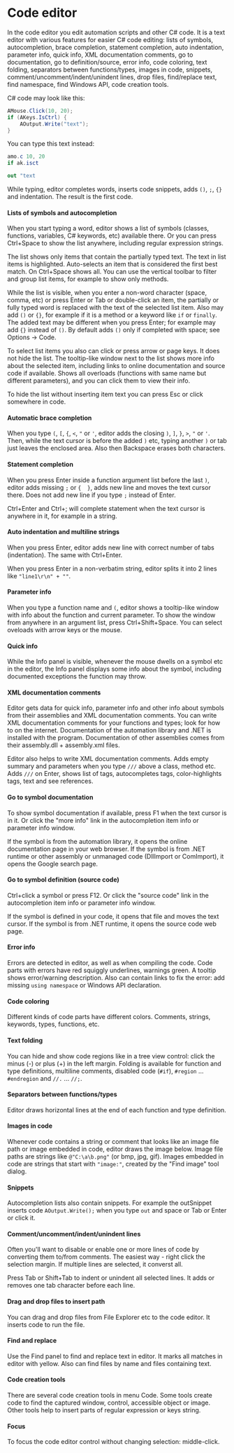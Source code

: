 ﻿---
uid: code_editor
---

# Code editor

In the code editor you edit automation scripts and other C# code. It is a text editor with various features for easier C# code editing: lists of symbols, autocompletion, brace completion, statement completion, auto indentation, parameter info, quick info, XML documentation comments, go to documentation, go to definition/source, error info, code coloring, text folding, separators between functions/types, images in code, snippets, comment/uncomment/indent/unindent lines, drop files, find/replace text, find namespace, find Windows API, code creation tools.

C# code may look like this:
```csharp
AMouse.Click(10, 20);
if (AKeys.IsCtrl) {
	AOutput.Write("text");
}
```

You can type this text instead:
```csharp
amo.c 10, 20
if ak.isct

out "text
```

While typing, editor completes words, inserts code snippets, adds `()`, `;`, `{}` and indentation. The result is the first code.

#### Lists of symbols and autocompletion
When you start typing a word, editor shows a list of symbols (classes, functions, variables, C# keywords, etc) available there. Or you can press Ctrl+Space to show the list anywhere, including regular expression strings.

The list shows only items that contain the partially typed text. The text in list items is highlighted. Auto-selects an item that is considered the first best match. On Ctrl+Space shows all. You can use the vertical toolbar to filter and group list items, for example to show only methods.

While the list is visible, when you enter a non-word character (space, comma, etc) or press Enter or Tab or double-click an item, the partially or fully typed word is replaced with the text of the selected list item. Also may add `()` or `{}`, for example if it is a method or a keyword like `if` or `finally`. The added text may be different when you press Enter; for example may add `{}` instead of `()`. By default adds `()` only if completed with space; see Options -> Code.

To select list items you also can click or press arrow or page keys. It does not hide the list. The tooltip-like window next to the list shows more info about the selected item, including links to online documentation and source code if available. Shows all overloads (functions with same name but different parameters), and you can click them to view their info.

To hide the list without inserting item text you can press Esc or click somewhere in code.

#### Automatic brace completion
When you type `(`, `[`, `{`, `<`, `"` or `'`, editor adds the closing `)`, `]`, `}`, `>`, `"` or `'`. Then, while the text cursor is before the added `)` etc, typing another `)` or tab just leaves the enclosed area. Also then Backspace erases both characters.

#### Statement completion
When you press Enter inside a function argument list before the last `)`, editor adds missing `;` or `{  }`, adds new line and moves the text cursor there. Does not add new line if you type `;` instead of Enter.

Ctrl+Enter and Ctrl+; will complete statement when the text cursor is anywhere in it, for example in a string.

#### Auto indentation and multiline strings
When you press Enter, editor adds new line with correct number of tabs (indentation). The same with Ctrl+Enter.

When you press Enter in a non-verbatim string, editor splits it into 2 lines like `"line1\r\n" + ""`.

#### Parameter info
When you type a function name and `(`, editor shows a tooltip-like window with info about the function and current parameter. To show the window from anywhere in an argument list, press Ctrl+Shift+Space. You can select oveloads with arrow keys or the mouse.

#### Quick info
While the Info panel is visible, whenever the mouse dwells on a symbol etc in the editor, the Info panel displays some info about the symbol, including documented exceptions the function may throw.

#### XML documentation comments
Editor gets data for quick info, parameter info and other info about symbols from their assemblies and XML documentation comments. You can write XML documentation comments for your functions and types; look for how to on the internet. Documentation of the automation library and .NET is installed with the program. Documentation of other assemblies comes from their assembly.dll + assembly.xml files.

Editor also helps to write XML documentation comments. Adds empty summary and parameters when you type `///` above a class, method etc. Adds `///` on Enter, shows list of tags, autocompletes tags, color-highlights tags, text and see references.

#### Go to symbol documentation
To show symbol documentation if available, press F1 when the text cursor is in it. Or click the "more info" link in the autocompletion item info or parameter info window.

If the symbol is from the automation library, it opens the online documentation page in your web browser. If the symbol is from .NET runtime or other assembly or unmanaged code (DllImport or ComImport), it opens the Google search page.

#### Go to symbol definition (source code)
Ctrl+click a symbol or press F12. Or click the "source code" link in the autocompletion item info or parameter info window.

If the symbol is defined in your code, it opens that file and moves the text cursor. If the symbol is from .NET runtime, it opens the source code web page.

#### Error info
Errors are detected in editor, as well as when compiling the code. Code parts with errors have red squiggly underlines, warnings green. A tooltip shows error/warning description. Also can contain links to fix the error: add missing `using namespace` or Windows API declaration.

#### Code coloring
Different kinds of code parts have different colors. Comments, strings, keywords, types, functions, etc.

#### Text folding
You can hide and show code regions like in a tree view control: click the minus (-) or plus (+) in the left margin. Folding is available for function and type definitions, multiline comments, disabled code (`#if`), `#region` ... `#endregion` and `//.` ... `//;`.

#### Separators between functions/types
Editor draws horizontal lines at the end of each function and type definition.

#### Images in code
Whenever code contains a string or comment that looks like an image file path or image embedded in code, editor draws the image below. Image file paths are strings like `@"C:\a\b.png"` (or bmp, jpg, gif). Images embedded in code are strings that start with `"image:"`, created by the "Find image" tool dialog.

#### Snippets
Autocompletion lists also contain snippets. For example the outSnippet inserts code `AOutput.Write();` when you type `out` and space or Tab or Enter or click it.

#### Comment/uncomment/indent/unindent lines
Often you'll want to disable or enable one or more lines of code by converting them to/from comments. The easiest way - right click the selection margin. If multiple lines are selected, it converst all.

Press Tab or Shift+Tab to indent or unindent all selected lines. It adds or removes one tab character before each line.

#### Drag and drop files to insert path
You can drag and drop files from File Explorer etc to the code editor. It inserts code to run the file.

#### Find and replace
Use the Find panel to find and replace text in editor. It marks all matches in editor with yellow. Also can find files by name and files containing text.

#### Code creation tools
There are several code creation tools in menu Code. Some tools create code to find the captured window, control, accessible object or image. Other tools help to insert parts of regular expression or keys string.

#### Focus
To focus the code editor control without changing selection: middle-click.
